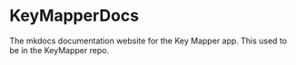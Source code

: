# KeyMapperDocs
The mkdocs documentation website for the Key Mapper app. This used to be in the KeyMapper repo.
